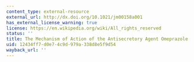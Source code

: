 ```yaml
---
content_type: external-resource
external_url: http://dx.doi.org/10.1021/jm00158a001
has_external_license_warning: true
license: https://en.wikipedia.org/wiki/All_rights_reserved
status: ''
title: The Mechanism of Action of the Antisecretory Agent Omeprazole
uid: 12434ff7-d0e7-4c9d-979a-338d8e5f9d54
wayback_url: ''
---
```

